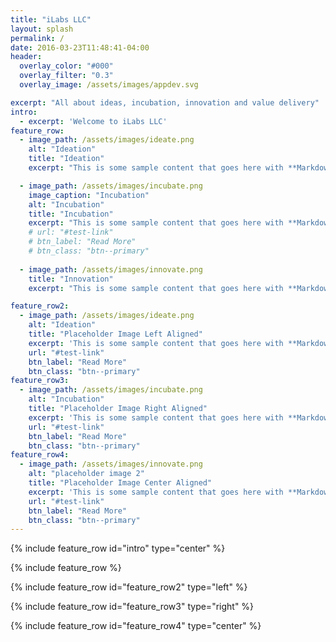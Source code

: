 ```yaml
---
title: "iLabs LLC"
layout: splash
permalink: /
date: 2016-03-23T11:48:41-04:00
header:
  overlay_color: "#000"
  overlay_filter: "0.3"
  overlay_image: /assets/images/appdev.svg

excerpt: "All about ideas, incubation, innovation and value delivery"
intro: 
  - excerpt: 'Welcome to iLabs LLC'
feature_row:
  - image_path: /assets/images/ideate.png
    alt: "Ideation"
    title: "Ideation"
    excerpt: "This is some sample content that goes here with **Markdown** formatting."

  - image_path: /assets/images/incubate.png
    image_caption: "Incubation"
    alt: "Incubation"
    title: "Incubation"
    excerpt: "This is some sample content that goes here with **Markdown** formatting."
    # url: "#test-link"
    # btn_label: "Read More"
    # btn_class: "btn--primary"
  
  - image_path: /assets/images/innovate.png
    title: "Innovation"
    excerpt: "This is some sample content that goes here with **Markdown** formatting."

feature_row2:
  - image_path: /assets/images/ideate.png
    alt: "Ideation"
    title: "Placeholder Image Left Aligned"
    excerpt: 'This is some sample content that goes here with **Markdown** formatting. Left aligned with `type="left"`'
    url: "#test-link"
    btn_label: "Read More"
    btn_class: "btn--primary"
feature_row3:
  - image_path: /assets/images/incubate.png
    alt: "Incubation"
    title: "Placeholder Image Right Aligned"
    excerpt: 'This is some sample content that goes here with **Markdown** formatting. Right aligned with `type="right"`'
    url: "#test-link"
    btn_label: "Read More"
    btn_class: "btn--primary"
feature_row4:
  - image_path: /assets/images/innovate.png
    alt: "placeholder image 2"
    title: "Placeholder Image Center Aligned"
    excerpt: 'This is some sample content that goes here with **Markdown** formatting. Centered with `type="center"`'
    url: "#test-link"
    btn_label: "Read More"
    btn_class: "btn--primary"
---
```


{% include feature_row id="intro" type="center" %}

{% include feature_row %}

{% include feature_row id="feature_row2" type="left" %}

{% include feature_row id="feature_row3" type="right" %}

{% include feature_row id="feature_row4" type="center" %}
